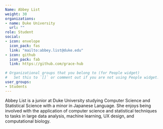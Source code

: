 ```yaml
---
Name: Abbey List
weight: 30
organizations:
- name: Duke University
  url: ""
role: Student
social:
- icon: envelope
  icon_pack: fas
  link: "mailto:abbey.list@duke.edu"
- icon: github
  icon_pack: fab
  link: https://github.com/grace-hub
  
# Organizational groups that you belong to (for People widget)
#   Set this to `[]` or comment out if you are not using People widget.  
user_groups:
- Students
---
```


Abbey List is a junior at Duke University studying Computer Science and Statistical Science with a minor in Japanese Language. She enjoys being involved with the application of computer science and statistical techniques to tasks in large data analysis, machine learning, UX design, and computational biology. 